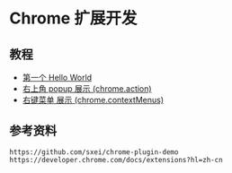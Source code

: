 # Chrome 扩展开发

## 教程

* [第一个 Hello World](./demo1/Readme.md)   
* [右上角 popup 展示 (chrome.action)](./demo2/Readme.md)   
* [右键菜单 展示 (chrome.contextMenus)](./demo3/Readme.md)   

## 参考资料
```
https://github.com/sxei/chrome-plugin-demo
https://developer.chrome.com/docs/extensions?hl=zh-cn
```